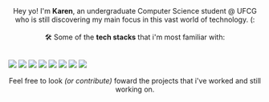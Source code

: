 <div align=center>Hey yo! I'm <b>Karen</b>, an undergraduate Computer Science student @ UFCG who is still discovering my main focus in this vast world of technology. (: </div>
<br>
<div align=center> 🛠️ Some of the <b>tech stacks</b> that i'm most familiar with: </div>
<br>

![](https://img.shields.io/badge/Spring-6DB33F.svg?style=for-the-badge&logo=Spring&logoColor=white)
![](https://img.shields.io/badge/JUnit5-25A162.svg?style=for-the-badge&logo=JUnit5&logoColor=white)
![](https://img.shields.io/badge/Python-3776AB.svg?style=for-the-badge&logo=Python&logoColor=white)
![](https://img.shields.io/badge/Docker-2496ED.svg?style=for-the-badge&logo=Docker&logoColor=white)
![](https://img.shields.io/badge/Tailwind%20CSS-06B6D4.svg?style=for-the-badge&logo=Tailwind-CSS&logoColor=white)
![](https://img.shields.io/badge/JavaScript-F7DF1E.svg?style=for-the-badge&logo=JavaScript&logoColor=black)
![](https://img.shields.io/badge/Power%20BI-F2C811.svg?style=for-the-badge&logo=Power-BI&logoColor=black)
![](https://img.shields.io/badge/Postman-FF6C37.svg?style=for-the-badge&logo=Postman&logoColor=white)
<div align=center>Feel free to look <i>(or contribute)</i> foward the projects that i've worked and still working on. </div>
